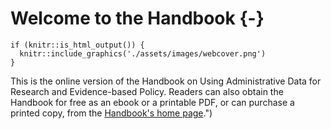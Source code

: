 # Welcome to the Handbook {-}

```{r cover, echo=F}
if (knitr::is_html_output()) {  
  knitr::include_graphics('./assets/images/webcover.png')
}
```

This is the online version of the Handbook on Using Administrative Data for Research and Evidence-based Policy. Readers can also obtain the Handbook for free as an ebook or a printable PDF, or can purchase a printed copy, from the [Handbook's home page](https://admindatahandbook.mit.edu/).")
